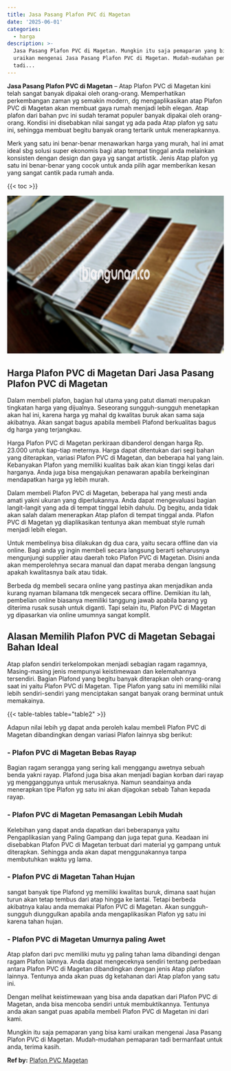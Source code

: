 ```yaml
---
title: Jasa Pasang Plafon PVC di Magetan
date: '2025-06-01'
categories:
  - harga
description: >-
  Jasa Pasang Plafon PVC di Magetan. Mungkin itu saja pemaparan yang bisa kami
  uraikan mengenai Jasa Pasang Plafon PVC di Magetan. Mudah-mudahan pemaparan
  tadi...
---
```


**Jasa Pasang Plafon PVC di Magetan** – Atap Plafon PVC di Magetan kini telah sangat banyak dipakai oleh orang-orang. Memperhatikan perkembangan zaman yg semakin modern, dg mengaplikasikan atap Plafon PVC di Magetan akan membuat gaya rumah menjadi lebih elegan. Atap plafon dari bahan pvc ini sudah teramat populer banyak dipakai oleh orang-orang. Kondisi ini disebabkan nilai sangat yg ada pada Atap plafon yg satu ini, sehingga membuat begitu banyak orang tertarik untuk menerapkannya.

Merk yang satu ini benar-benar menawarkan harga yang murah, hal ini amat ideal sbg solusi super ekonomis bagi atap tempat tinggal anda melainkan konsisten dengan design dan gaya yg sangat artistik. Jenis Atap plafon yg satu ini benar-benar yang cocok untuk anda pilih agar memberikan kesan yang sangat cantik pada rumah anda.

{{< toc >}}

![Jasa Pasang Plafon PVC di Magetan](/images/flafond-pvc-murah17.png)

## Harga Plafon PVC di Magetan Dari Jasa Pasang Plafon PVC di Magetan

Dalam membeli plafon, bagian hal utama yang patut diamati merupakan tingkatan harga yang dijualnya. Seseorang sungguh-sungguh menetapkan akan hal ini, karena harga yg mahal dg kwalitas buruk akan sama saja akibatnya. Akan sangat bagus apabila membeli Plafond berkualitas bagus dg harga yang terjangkau.

Harga Plafon PVC di Magetan perkiraan dibanderol dengan harga Rp. 23.000 untuk tiap-tiap meternya. Harga dapat ditentukan dari segi bahan yang diterapkan, variasi Plafon PVC di Magetan, dan beberapa hal yang lain. Kebanyakan Plafon yang memiliki kualitas baik akan kian tinggi kelas dari harganya. Anda juga bisa mengajukan penawaran apabila berkeinginan mendapatkan harga yg lebih murah.

Dalam membeli Plafon PVC di Magetan, beberapa hal yang mesti anda amati yakni ukuran yang diperlukannya. Anda dapat mengevaluasi bagian langit-langit yang ada di tempat tinggal lebih dahulu. Dg begitu, anda tidak akan salah dalam menerapkan Atap plafon di tempat tinggal anda. Plafon PVC di Magetan yg diaplikasikan tentunya akan membuat style rumah menjadi lebih elegan.

Untuk membelinya bisa dilakukan dg dua cara, yaitu secara offline dan via online. Bagi anda yg ingin membeli secara langsung berarti seharusnya mengunjungi supplier atau daerah toko Plafon PVC di Magetan. Disini anda akan memperolehnya secara manual dan dapat meraba dengan langsung apakah kwalitasnya baik atau tidak.

Berbeda dg membeli secara online yang pastinya akan menjadikan anda kurang nyaman bilamana tdk mengecek secara offline. Demikian itu lah, pembelian online biasanya memiliki tanggung jawab apabila barang yg diterima rusak susah untuk diganti. Tapi selain itu, Plafon PVC di Magetan yg dipasarkan via online umumnya sangat komplit.

## Alasan Memilih Plafon PVC di Magetan Sebagai Bahan Ideal

Atap plafon sendiri terkelompokan menjadi sebagian ragam ragamnya, Masing-masing jenis mempunyai keistimewaan dan kelemahannya tersendiri. Bagian Plafond yang begitu banyak diterapkan oleh orang-orang saat ini yaitu Plafon PVC di Magetan. Tipe Plafon yang satu ini memiliki nilai lebih sendiri-sendiri yang menciptakan sangat banyak orang berminat untuk memakainya.

{{< table-tables table="table2" >}}

Adapun nilai lebih yg dapat anda peroleh kalau membeli Plafon PVC di Magetan dibandingkan dengan variasi Plafon lainnya sbg berikut:

### \- Plafon PVC di Magetan Bebas Rayap

Bagian ragam serangga yang sering kali menggangu awetnya sebuah benda yakni rayap. Plafond juga bisa akan menjadi bagian korban dari rayap yg mengganggunya untuk merusaknya. Namun seandainya anda menerapkan tipe Plafon yg satu ini akan dijagokan sebab Tahan kepada rayap.

### \- Plafon PVC di Magetan Pemasangan Lebih Mudah

Kelebihan yang dapat anda dapatkan dari beberapanya yaitu Pengaplikasian yang Paling Gampang dan juga tepat guna. Keadaan ini disebabkan Plafon PVC di Magetan terbuat dari material yg gampang untuk diterapkan. Sehingga anda akan dapat menggunakannya tanpa membutuhkan waktu yg lama.

### \- Plafon PVC di Magetan Tahan Hujan

sangat banyak tipe Plafond yg memiliki kwalitas buruk, dimana saat hujan turun akan tetap tembus dari atap hingga ke lantai. Tetapi berbeda akibatnya kalau anda memakai Plafon PVC di Magetan. Akan sungguh-sungguh diunggulkan apabila anda mengaplikasikan Plafon yg satu ini karena tahan hujan.

### \- Plafon PVC di Magetan Umurnya paling Awet

Atap plafon dari pvc memiliki mutu yg paling tahan lama dibandingi dengan ragam Plafon lainnya. Anda dapat mengeceknya sendiri tentang perbedaan antara Plafon PVC di Magetan dibandingkan dengan jenis Atap plafon lainnya. Tentunya anda akan puas dg ketahanan dari Atap plafon yang satu ini.

Dengan melihat keistimewaan yang bisa anda dapatkan dari Plafon PVC di Magetan, anda bisa mencoba sendiri untuk membuktikannya. Tentunya anda akan sangat puas apabila membeli Plafon PVC di Magetan ini dari kami.

Mungkin itu saja pemaparan yang bisa kami uraikan mengenai Jasa Pasang Plafon PVC di Magetan. Mudah-mudahan pemaparan tadi bermanfaat untuk anda, terima kasih.

**Ref by:** [Plafon PVC Magetan](https://id.wikipedia.org/wiki/Plafon)
